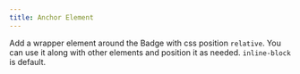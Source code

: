 ```yaml
---
title: Anchor Element
---
```


Add a wrapper element around the Badge with css position `relative`. You can use it along with other elements and position it as needed. `inline-block` is default.
